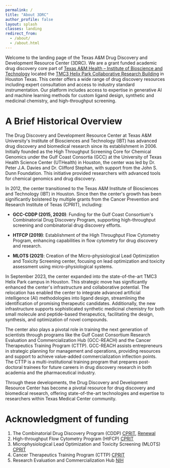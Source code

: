 ```yaml
---
permalink: /
title: "About 3DRC"
author_profile: false
layout: splash
classes: landing
redirect_from: 
  - /about/
  - /about.html
---
```

Welcome to the landing page of the Texas A&M Drug Discovery and Development Resource Center (3DRC). We are a grant funded academic drug discovery core part of [Texas A&M Health – Institute of Bioscience and Technology](https://ibt.tamu.edu/) located the [TMC3 Helix Park Collaborative Research Building](https://www.google.com/maps/place/TMC3+Collaborative+Building/@29.6990985,-95.400333,17z/data=!4m6!3m5!1s0x8640c1b0e8bccfc1:0x360f7130b51c5044!8m2!3d29.6990985!4d-95.3977581!16s%2Fg%2F11lth58wm3?entry=ttu&g_ep=EgoyMDI0MTEwNS4wIKXMDSoASAFQAw%3D%3D) in Houston Texas. This center offers a wide range of drug discovery resources including expert consultation and access to industry standard instrumentation. Our platform includes access to expertise in generative AI and machine learning methods for custom ligand design, synthetic and medicinal chemistry, and  high-throughput screening. 

# A Brief Historical Overview
The Drug Discovery and Development Resource Center at Texas A&M University's Institute of Biosciences and Technology (IBT) has  advanced drug discovery and biomedical research since its establishment in 2006. Initially founded as the High Throughput Screening Core for Chemical Genomics under the Gulf Coast Consortia (GCC) at the University of Texas Health Science Center (UTHealth) in Houston, the center was led by Dr. Peter J.A. Davies and Dr. Clifford Stephan, with support from the John S. Dunn Foundation. This initiative provided researchers with advanced tools for chemical genomics and drug discovery.

In 2012, the center transitioned to the Texas A&M Institute of Biosciences and Technology (IBT) in Houston. Since then the center's growth has been significantly bolstered by multiple grants from the Cancer Prevention and Research Institute of Texas (CPRIT), including:

- **GCC-CDDP (2015, 2020)**: Funding for the Gulf Coast Consortium's Combinatorial Drug Discovery Program, supporting high-throughput screening and combinatorial drug discovery efforts.

- **HTFCP (2019)**: Establishment of the High Throughput Flow Cytometry Program, enhancing capabilities in flow cytometry for drug discovery and research.

- **MLOTS (2021)**: Creation of the Micro-physiological Lead Optimization and Toxicity Screening center, focusing on lead optimization and toxicity assessment using micro-physiological systems.

In September 2023, the center expanded into the state-of-the-art TMC3 Helix Park campus in Houston. This strategic move has significantly enhanced the center's infrastructure and collaborative potential. The relocation has enabled the center to integrate advanced artificial intelligence (AI) methodologies into ligand design, streamlining the identification of promising therapeutic candidates. Additionally, the new infrastructure supports sophisticated synthetic medicinal chemistry for both small molecule and peptide-based therapeutics, facilitating the design, synthesis, and optimization of novel compounds.

The center also plays a pivotal role in training the next generation of scientists through programs like the Gulf Coast Consortium Research Evaluation and Commercialization Hub (GCC-REACH) and the Cancer Therapeutics Training Program (CTTP). GCC-REACH assists entrepreneurs in strategic planning for management and operations, providing resources and support to achieve value-added commercialization inflection points. The CTTP is a multi-institutional training program that prepares post-doctoral trainees for future careers in drug discovery research in both academia and the pharmaceutical industry.

Through these developments, the Drug Discovery and Development Resource Center has become a pivotal resource for drug discovery and biomedical research, offering state-of-the-art technologies and expertise to researchers within Texas Medical Center community.

# Acknowledgment of funding 
1. The Combinatorial Drug Discovery Program (CDDP) [CPRIT](https://cprit.texas.gov/grants-funded/grants/rp150578), [Renewal](https://www.cprit.texas.gov/grants-funded/grants/rp200668)
1. High-throughput Flow Cytometry Program (HtFCP) [CPRIT](https://cprit.texas.gov/grants-funded/grants/rp190581)
1. Microphysiological Lead Optimization and Toxicity Screening (MLOTS) [CPRIT](https://cprit.texas.gov/grants-funded/grants/rp210108)
1. Cancer Therapeutics Training Program (CTTP) [CPRIT](https://cprit.texas.gov/grants-funded/grants/rp210043)
1. Research Evaluation and Commercialization Hub [NIH](https://www.gccreach.org/)